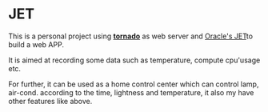 # JET
This is a personal project using <b><a href="https://github.com/tornadoweb/tornado">tornado</a></b> as web server and <a href="https://github.com/oracle/oraclejet">Oracle's JET</a>to build a web APP.

It is aimed at recording some data such as temperature, compute cpu'usage etc. 

For further, it can be used as a home control center which can control lamp, air-cond. according to the time, lightness and temperature,  it also my have other features like above.

